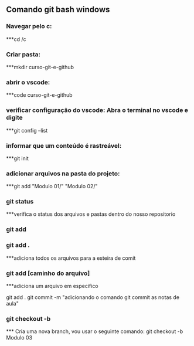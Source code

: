 ## Comando git bash windows

### Navegar pelo c:

\*\*\*cd /c

### Criar pasta:

\*\*\*mkdir curso-git-e-github

### abrir o vscode:

\*\*\*code curso-git-e-github

### verificar configuração do vscode: Abra o terminal no vscode e digite

\*\*\*git config –list

### informar que um conteúdo é rastreável:

\*\*\*git init

### adicionar arquivos na pasta do projeto:

\*\*\*git add "Modulo 01/" "Modulo 02/"

### git status

\*\*\*verifica o status dos arquivos e pastas dentro do nosso repositorio

### git add

### git add .

\*\*\*adiciona todos os arquivos para a esteira de comit

### git add [caminho do arquivo]

\*\*\*adiciona um arquivo em especifico

git add .
git commit -m "adicionando o comando git commit as notas de aula"

### git checkout -b

\*\*\* Cria uma nova branch, vou usar o seguinte comando:
git checkout -b Modulo 03
